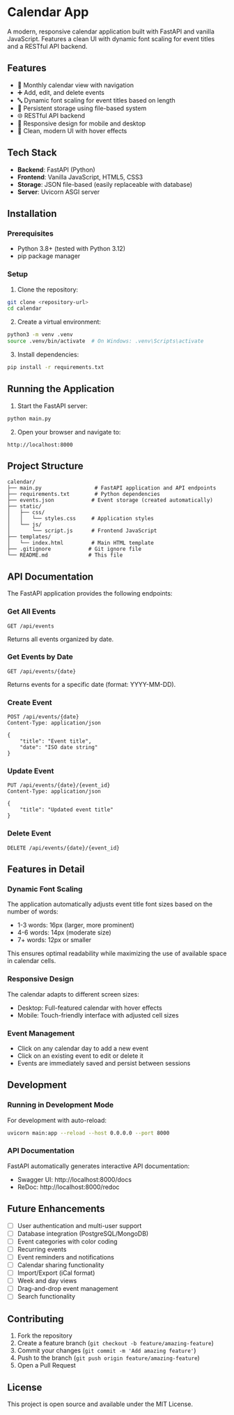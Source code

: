 # Calendar App

A modern, responsive calendar application built with FastAPI and vanilla JavaScript. Features a clean UI with dynamic font scaling for event titles and a RESTful API backend.

## Features

- 📅 Monthly calendar view with navigation
- ➕ Add, edit, and delete events
- 🔤 Dynamic font scaling for event titles based on length
- 💾 Persistent storage using file-based system
- 🌐 RESTful API backend
- 📱 Responsive design for mobile and desktop
- 🎨 Clean, modern UI with hover effects

## Tech Stack

- **Backend**: FastAPI (Python)
- **Frontend**: Vanilla JavaScript, HTML5, CSS3
- **Storage**: JSON file-based (easily replaceable with database)
- **Server**: Uvicorn ASGI server

## Installation

### Prerequisites

- Python 3.8+ (tested with Python 3.12)
- pip package manager

### Setup

1. Clone the repository:
```bash
git clone <repository-url>
cd calendar
```

2. Create a virtual environment:
```bash
python3 -m venv .venv
source .venv/bin/activate  # On Windows: .venv\Scripts\activate
```

3. Install dependencies:
```bash
pip install -r requirements.txt
```

## Running the Application

1. Start the FastAPI server:
```bash
python main.py
```

2. Open your browser and navigate to:
```
http://localhost:8000
```

## Project Structure

```
calendar/
├── main.py                 # FastAPI application and API endpoints
├── requirements.txt        # Python dependencies
├── events.json            # Event storage (created automatically)
├── static/
│   ├── css/
│   │   └── styles.css     # Application styles
│   └── js/
│       └── script.js      # Frontend JavaScript
├── templates/
│   └── index.html         # Main HTML template
├── .gitignore            # Git ignore file
└── README.md             # This file
```

## API Documentation

The FastAPI application provides the following endpoints:

### Get All Events
```
GET /api/events
```
Returns all events organized by date.

### Get Events by Date
```
GET /api/events/{date}
```
Returns events for a specific date (format: YYYY-MM-DD).

### Create Event
```
POST /api/events/{date}
Content-Type: application/json

{
    "title": "Event title",
    "date": "ISO date string"
}
```

### Update Event
```
PUT /api/events/{date}/{event_id}
Content-Type: application/json

{
    "title": "Updated event title"
}
```

### Delete Event
```
DELETE /api/events/{date}/{event_id}
```

## Features in Detail

### Dynamic Font Scaling

The application automatically adjusts event title font sizes based on the number of words:
- 1-3 words: 16px (larger, more prominent)
- 4-6 words: 14px (moderate size)
- 7+ words: 12px or smaller

This ensures optimal readability while maximizing the use of available space in calendar cells.

### Responsive Design

The calendar adapts to different screen sizes:
- Desktop: Full-featured calendar with hover effects
- Mobile: Touch-friendly interface with adjusted cell sizes

### Event Management

- Click on any calendar day to add a new event
- Click on an existing event to edit or delete it
- Events are immediately saved and persist between sessions

## Development

### Running in Development Mode

For development with auto-reload:
```bash
uvicorn main:app --reload --host 0.0.0.0 --port 8000
```

### API Documentation

FastAPI automatically generates interactive API documentation:
- Swagger UI: http://localhost:8000/docs
- ReDoc: http://localhost:8000/redoc

## Future Enhancements

- [ ] User authentication and multi-user support
- [ ] Database integration (PostgreSQL/MongoDB)
- [ ] Event categories with color coding
- [ ] Recurring events
- [ ] Event reminders and notifications
- [ ] Calendar sharing functionality
- [ ] Import/Export (iCal format)
- [ ] Week and day views
- [ ] Drag-and-drop event management
- [ ] Search functionality

## Contributing

1. Fork the repository
2. Create a feature branch (`git checkout -b feature/amazing-feature`)
3. Commit your changes (`git commit -m 'Add amazing feature'`)
4. Push to the branch (`git push origin feature/amazing-feature`)
5. Open a Pull Request

## License

This project is open source and available under the MIT License.